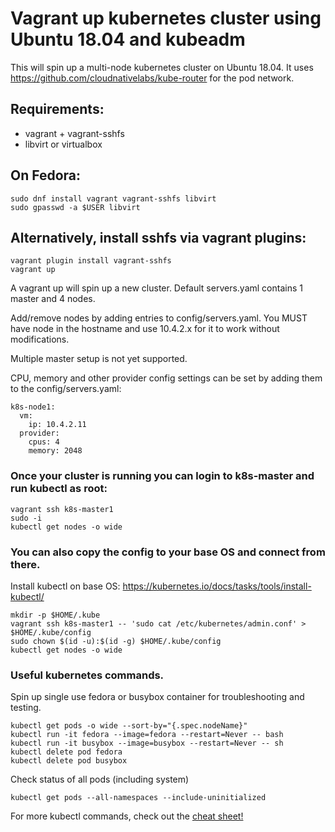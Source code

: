 # Vagrant up kubernetes cluster using Ubuntu 18.04 and kubeadm
This will spin up a multi-node kubernetes cluster on Ubuntu 18.04.
It uses https://github.com/cloudnativelabs/kube-router for the pod network.

## Requirements:
- vagrant + vagrant-sshfs
- libvirt or virtualbox
## On Fedora:
```
sudo dnf install vagrant vagrant-sshfs libvirt
sudo gpasswd -a $USER libvirt
```

## Alternatively, install sshfs via vagrant plugins:
```
vagrant plugin install vagrant-sshfs
vagrant up
```
A vagrant up will spin up a new cluster. Default servers.yaml contains 1 master and 4 nodes.

Add/remove nodes by adding entries to config/servers.yaml. You MUST have node in the hostname and use 10.4.2.x for it to work without modifications.

Multiple master setup is not yet supported.

CPU, memory and other provider config settings can be set by adding them to the config/servers.yaml:
```
k8s-node1:
  vm:
    ip: 10.4.2.11
  provider:
    cpus: 4
    memory: 2048
```

### Once your cluster is running you can login to k8s-master and run kubectl as root:
```
vagrant ssh k8s-master1
sudo -i
kubectl get nodes -o wide
```

### You can also copy the config to your base OS and connect from there.
Install kubectl on base OS: https://kubernetes.io/docs/tasks/tools/install-kubectl/
```
mkdir -p $HOME/.kube
vagrant ssh k8s-master1 -- 'sudo cat /etc/kubernetes/admin.conf' > $HOME/.kube/config
sudo chown $(id -u):$(id -g) $HOME/.kube/config
kubectl get nodes -o wide
```

### Useful kubernetes commands.
Spin up single use fedora or busybox container for troubleshooting and testing.
```
kubectl get pods -o wide --sort-by="{.spec.nodeName}"
kubectl run -it fedora --image=fedora --restart=Never -- bash
kubectl run -it busybox --image=busybox --restart=Never -- sh
kubectl delete pod fedora
kubectl delete pod busybox
```

Check status of all pods (including system)
```
kubectl get pods --all-namespaces --include-uninitialized
```

For more kubectl commands, check out the [cheat sheet!](https://kubernetes.io/docs/reference/kubectl/cheatsheet/)
